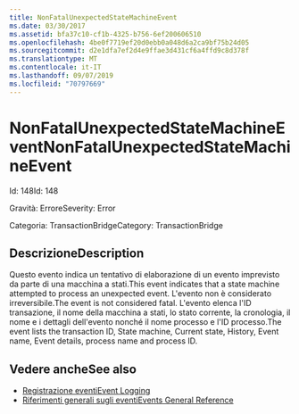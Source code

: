 ```yaml
---
title: NonFatalUnexpectedStateMachineEvent
ms.date: 03/30/2017
ms.assetid: bfa37c10-cf1b-4325-b756-6ef200606510
ms.openlocfilehash: 4be0f7719ef20d0ebb0a048d6a2ca9bf75b24d05
ms.sourcegitcommit: d2e1dfa7ef2d4e9ffae3d431cf6a4ffd9c8d378f
ms.translationtype: MT
ms.contentlocale: it-IT
ms.lasthandoff: 09/07/2019
ms.locfileid: "70797669"
---
```

# <a name="nonfatalunexpectedstatemachineevent"></a><span data-ttu-id="65286-102">NonFatalUnexpectedStateMachineEvent</span><span class="sxs-lookup"><span data-stu-id="65286-102">NonFatalUnexpectedStateMachineEvent</span></span>
<span data-ttu-id="65286-103">Id: 148</span><span class="sxs-lookup"><span data-stu-id="65286-103">Id: 148</span></span>  
  
 <span data-ttu-id="65286-104">Gravità: Errore</span><span class="sxs-lookup"><span data-stu-id="65286-104">Severity: Error</span></span>  
  
 <span data-ttu-id="65286-105">Categoria: TransactionBridge</span><span class="sxs-lookup"><span data-stu-id="65286-105">Category: TransactionBridge</span></span>  
  
## <a name="description"></a><span data-ttu-id="65286-106">Descrizione</span><span class="sxs-lookup"><span data-stu-id="65286-106">Description</span></span>  
 <span data-ttu-id="65286-107">Questo evento indica un tentativo di elaborazione di un evento imprevisto da parte di una macchina a stati.</span><span class="sxs-lookup"><span data-stu-id="65286-107">This event indicates that a state machine attempted to process an unexpected event.</span></span> <span data-ttu-id="65286-108">L'evento non è considerato irreversibile.</span><span class="sxs-lookup"><span data-stu-id="65286-108">The event is not considered fatal.</span></span> <span data-ttu-id="65286-109">L'evento elenca l'ID transazione, il nome della macchina a stati, lo stato corrente, la cronologia, il nome e i dettagli dell'evento nonché il nome processo e l'ID processo.</span><span class="sxs-lookup"><span data-stu-id="65286-109">The event lists the transaction ID, State machine, Current state, History, Event name, Event details, process name and process ID.</span></span>  
  
## <a name="see-also"></a><span data-ttu-id="65286-110">Vedere anche</span><span class="sxs-lookup"><span data-stu-id="65286-110">See also</span></span>

- [<span data-ttu-id="65286-111">Registrazione eventi</span><span class="sxs-lookup"><span data-stu-id="65286-111">Event Logging</span></span>](index.md)
- [<span data-ttu-id="65286-112">Riferimenti generali sugli eventi</span><span class="sxs-lookup"><span data-stu-id="65286-112">Events General Reference</span></span>](events-general-reference.md)
